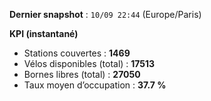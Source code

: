 **Dernier snapshot** : `10/09 22:44` (Europe/Paris)

**KPI (instantané)**

- Stations couvertes : **1469**
- Vélos disponibles (total) : **17513**
- Bornes libres (total) : **27050**
- Taux moyen d’occupation : **37.7 %**
